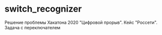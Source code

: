 # switch_recognizer
Решение проблемы Хакатона 2020 "Цифровой прорыв". Кейс "Россети". Задача с переключателем
